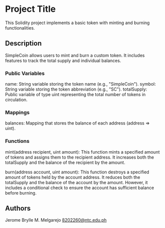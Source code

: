 # Project Title

This Solidity project implements a basic token with minting and burning functionalities.

## Description

SimpleCoin allows users to mint and burn a custom token. It includes features to track the total supply and individual balances.

### Public Variables

name: String variable storing the token name (e.g., "SimpleCoin").
symbol: String variable storing the token abbreviation (e.g., "SC").
totalSupply: Public variable of type uint representing the total number of tokens in circulation.

### Mappings

balances: Mapping that stores the balance of each address (address => uint).

### Functions

mint(address recipient, uint amount): This function mints a specified amount of tokens and assigns them to the recipient address. It increases both the totalSupply and the balance of the recipient by the amount.

burn(address account, uint amount): This function destroys a specified amount of tokens held by the account address. It reduces both the totalSupply and the balance of the account by the amount. However, it includes a conditional check to ensure the account has sufficient balance before burning.

## Authors

Jerome Brylle M. Melgarejo
8202260@ntc.edu.ph
